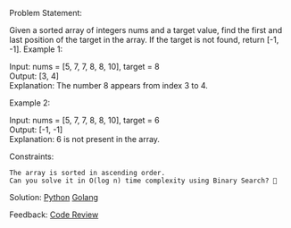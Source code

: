 Problem Statement:

Given a sorted array of integers nums and a target value, find the first and last position of the target in the array. If the target is not found, return [-1, -1].
Example 1:

Input: nums = [5, 7, 7, 8, 8, 10], target = 8  
Output: [3, 4]  
Explanation: The number 8 appears from index 3 to 4.

Example 2:

Input: nums = [5, 7, 7, 8, 8, 10], target = 6  
Output: [-1, -1]  
Explanation: 6 is not present in the array.

Constraints:

    The array is sorted in ascending order.
    Can you solve it in O(log n) time complexity using Binary Search? 🚀

Solution:
    [Python](../python/009.py)
    [Golang](../golang/009.go)

Feedback:
    [Code Review](../code_review/009.md)